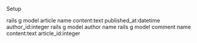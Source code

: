 Setup

rails g model article name content:text published_at:datetime author_id:integer
rails g model author name
rails g model comment name content:text article_id:integer



